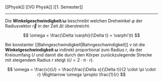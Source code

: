 [[Physik]] [[VO Physik]] [[1. Semester]]

---

Die **Winkelgeschwindigkeit**/**$\omega$** beschreibt welchen Drehwinkel $\varphi$ der Radiusvektor $\vec{r}$ in der Zeit $\Delta t$ überstreicht.

$$
\omega = \frac{\Delta \varphi}{\Delta t} = \varphi'(t)
$$

Bei konstanter [[Bahngeschwindigkeit|Bahngeschwindigkeit]] $v$ ist die **Winkelgeschwindigkeit $\omega$** indirekt proportional zum Radius $r$, da der Kreisumfang $U$ und damit die durch den Körper zurückzulegende Strecke mit steigendem Radius $r$ steigt ($U = 2 \cdot \pi \cdot r$).

$$
\omega = \frac{v}{U} = \frac{\frac{\Delta s}{\Delta t}}{2 \cdot \pi \cdot r} \Rightarrow
\omega \propto \frac{1}{r}
$$